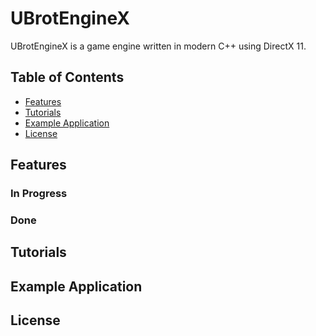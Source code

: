 # UBrotEngineX

UBrotEngineX is a game engine written in modern C++ using DirectX 11.

## Table of Contents
 - [Features](#features)
 - [Tutorials](#tutorials)
 - [Example Application](#example-application)
 - [License](#license)

## Features

### In Progress

### Done

## Tutorials

## Example Application

## License